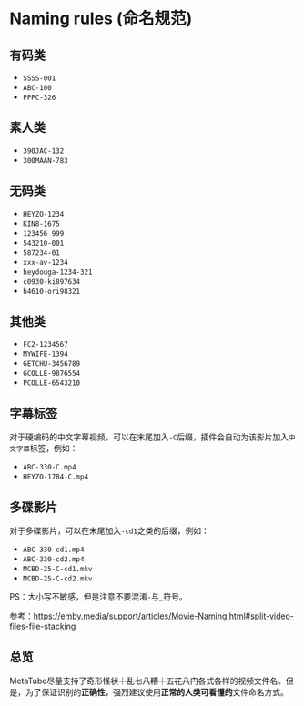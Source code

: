 # Naming rules (命名规范)

## 有码类

- `SSSS-001`
- `ABC-100`
- `PPPC-326`

## 素人类

- `390JAC-132`
- `300MAAN-783`

## 无码类

- `HEYZO-1234`
- `KIN8-1675`
- `123456_999`
- `543210-001`
- `587234-01`
- `xxx-av-1234`
- `heydouga-1234-321`
- `c0930-ki897634`
- `h4610-ori98321`

## 其他类

- `FC2-1234567`
- `MYWIFE-1394`
- `GETCHU-3456789`
- `GCOLLE-9876554`
- `PCOLLE-6543210`

## 字幕标签

对于硬编码的中文字幕视频，可以在末尾加入`-C`后缀，插件会自动为该影片加入`中文字幕`标签，例如：

- `ABC-330-C.mp4`
- `HEYZO-1784-C.mp4`

## 多碟影片

对于多碟影片，可以在末尾加入`-cd1`之类的后缀，例如：

- `ABC-330-cd1.mp4`
- `ABC-330-cd2.mp4`
- `MCBD-25-C-cd1.mkv`
- `MCBD-25-C-cd2.mkv`

PS：大小写不敏感，但是注意不要混淆`-`与`_`符号。

参考：<https://emby.media/support/articles/Movie-Naming.html#split-video-files-file-stacking>

## 总览

MetaTube尽量支持了~~奇形怪状｜乱七八糟｜五花八门~~各式各样的视频文件名。但是，为了保证识别的**正确性**，强烈建议使用**正常的人类可看懂的**文件命名方式。
